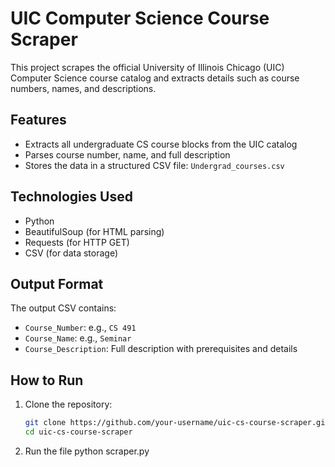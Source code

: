 # UIC Computer Science Course Scraper

This project scrapes the official University of Illinois Chicago (UIC) Computer Science course catalog and extracts details such as course numbers, names, and descriptions.

##  Features

- Extracts all undergraduate CS course blocks from the UIC catalog
- Parses course number, name, and full description
- Stores the data in a structured CSV file: `Undergrad_courses.csv`

##  Technologies Used

- Python
- BeautifulSoup (for HTML parsing)
- Requests (for HTTP GET)
- CSV (for data storage)

##  Output Format

The output CSV contains:
- `Course_Number`: e.g., `CS 491`
- `Course_Name`: e.g., `Seminar`
- `Course_Description`: Full description with prerequisites and details

##  How to Run

1. Clone the repository:
   ```bash
   git clone https://github.com/your-username/uic-cs-course-scraper.git
   cd uic-cs-course-scraper
2. Run the file
   python scraper.py
